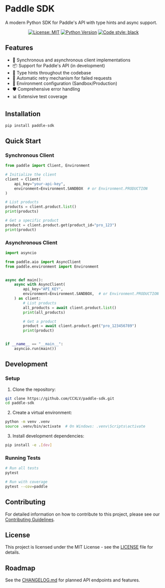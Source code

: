 # Paddle SDK

A modern Python SDK for Paddle's API with type hints and async support.

<p align="center">
  <a href="https://opensource.org/licenses/MIT"><img src="https://img.shields.io/badge/License-MIT-yellow.svg" alt="License: MIT"></a>
  <a href="https://www.python.org/downloads/"><img src="https://img.shields.io/badge/python-3.8%2B-blue" alt="Python Version"></a>
  <a href="https://github.com/psf/black"><img src="https://img.shields.io/badge/code%20style-black-000000.svg" alt="Code style: black"></a>
</p>

## Features

- 🚀 Synchronous and asynchronous client implementations
- 📦 Support for Paddle's API (in development)
- 🧩 Type hints throughout the codebase
- 🔄 Automatic retry mechanism for failed requests
- 🔧 Environment configuration (Sandbox/Production)
- 🛡️ Comprehensive error handling
- 📊 Extensive test coverage

## Installation

```bash
pip install paddle-sdk
```

## Quick Start

### Synchronous Client

```python
from paddle import Client, Environment

# Initialize the client
client = Client(
    api_key="your-api-key",
    environment=Environment.SANDBOX  # or Environment.PRODUCTION
)

# List products
products = client.product.list()
print(products)

# Get a specific product
product = client.product.get(product_id="pro_123")
print(product)
```

### Asynchronous Client

```python
import asyncio

from paddle.aio import AsyncClient
from paddle.environment import Environment


async def main():
    async with AsyncClient(
        api_key="API_KEY",
        environment=Environment.SANDBOX,  # or Environment.PRODUCTION
    ) as client:
        # List products
        all_products = await client.product.list()
        print(all_products)

        # Get a product
        product = await client.product.get("pro_123456789")
        print(product)


if __name__ == "__main__":
    asyncio.run(main())
```

## Development

### Setup

1. Clone the repository:

```bash
git clone https://github.com/CCXLV/paddle-sdk.git
cd paddle-sdk
```

2. Create a virtual environment:

```bash
python -m venv .venv
source .venv/bin/activate  # On Windows: .venv\Scripts\activate
```

3. Install development dependencies:

```bash
pip install -e .[dev]
```

### Running Tests

```bash
# Run all tests
pytest

# Run with coverage
pytest --cov=paddle
```

## Contributing

For detailed information on how to contribute to this project, please see our [Contributing Guidelines](CONTRIBUTING.md).

## License

This project is licensed under the MIT License - see the [LICENSE](LICENSE) file for details.

## Roadmap

See the [CHANGELOG.md](CHANGELOG.md) for planned API endpoints and features.
